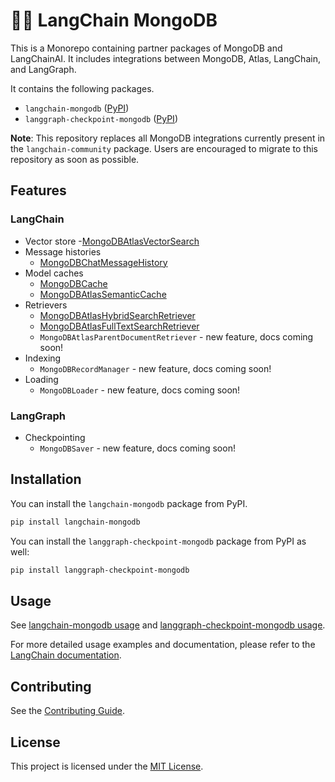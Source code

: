 # 🦜️🔗 LangChain MongoDB

This is a Monorepo containing partner packages of MongoDB and LangChainAI.
It includes integrations between MongoDB, Atlas, LangChain, and LangGraph.

It contains the following packages.

- `langchain-mongodb` ([PyPI](https://pypi.org/project/langchain-mongodb/))
- `langgraph-checkpoint-mongodb` ([PyPI](https://pypi.org/project/langgraph-checkpoint-mongodb/))

**Note**: This repository replaces all MongoDB integrations currently present in the `langchain-community` package. Users are encouraged to migrate to this repository as soon as possible.

## Features

### LangChain

- Vector store
    -[MongoDBAtlasVectorSearch](https://python.langchain.com/docs/integrations/vectorstores/mongodb_atlas/)
- Message histories
    - [MongoDBChatMessageHistory](https://python.langchain.com/docs/integrations/memory/mongodb_chat_message_history/)
- Model caches
    - [MongoDBCache](https://python.langchain.com/docs/integrations/providers/mongodb_atlas/#mongodbcache)
    - [MongoDBAtlasSemanticCache](https://python.langchain.com/docs/integrations/providers/mongodb_atlas/#mongodbatlassemanticcache)
- Retrievers
    - [MongoDBAtlasHybridSearchRetriever](https://python.langchain.com/docs/integrations/providers/mongodb_atlas/#hybrid-search-retriever)
    - [MongoDBAtlasFullTextSearchRetriever](https://python.langchain.com/docs/integrations/providers/mongodb_atlas/#full-text-search-retriever)
    - `MongoDBAtlasParentDocumentRetriever` - new feature, docs coming soon!
- Indexing
    - `MongoDBRecordManager` - new feature, docs coming soon!
- Loading
    - `MongoDBLoader` - new feature, docs coming soon!

### LangGraph

- Checkpointing
    - `MongoDBSaver` - new feature, docs coming soon!

## Installation

You can install the `langchain-mongodb` package from PyPI.

```bash
pip install langchain-mongodb
```

You can install the `langgraph-checkpoint-mongodb` package from PyPI as well:

```bash
pip install langgraph-checkpoint-mongodb
```

## Usage

See [langchain-mongodb usage](libs/langchain-mongodb/README.md#usage) and [langgraph-checkpoint-mongodb usage](libs/langgraph-checkpoint-mongodb/README.md#usage).

For more detailed usage examples and documentation, please refer to the [LangChain documentation](https://python.langchain.com/docs/integrations/providers/mongodb_atlas/).

## Contributing

See the [Contributing Guide](CONTRIBUTING.md).

## License

This project is licensed under the [MIT License](LICENSE).
